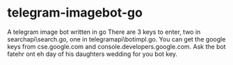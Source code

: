 # telegram-imagebot-go
A telegram image bot written in go
There are 3 keys to enter, two in searchapi\search.go, one in telegramapi\botimpl.go.
You can get the google keys from cse.google.com and console.developers.google.com. Ask the bot fatehr ont eh day of his daughters wedding for you bot key.

